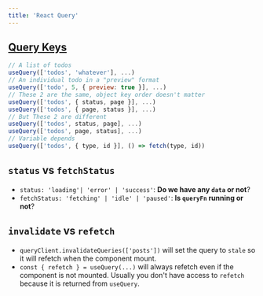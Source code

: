 ```yaml
---
title: 'React Query'
---
```


## [Query Keys](https://tanstack.com/query/v4/docs/guides/query-keys)

```js
// A list of todos
useQuery(['todos', 'whatever'], ...)
// An individual todo in a "preview" format
useQuery(['todo', 5, { preview: true }], ...)
// These 2 are the same, object key order doesn't matter
useQuery(['todos', { status, page }], ...)
useQuery(['todos', { page, status }], ...)
// But These 2 are different
useQuery(['todos', status, page], ...)
useQuery(['todos', page, status], ...)
// Variable depends
useQuery(['todos', { type, id }], () => fetch(type, id))
```

## `status` vs `fetchStatus`

- `status: 'loading'| 'error' | 'success'`: **Do we have any `data` or not**?
- `fetchStatus: 'fetching' | 'idle' | 'paused'`: **Is `queryFn` running or not**?

## `invalidate` vs `refetch`

- `queryClient.invalidateQueries(['posts'])` will set the query to `stale` so it will refetch when the component mount.
- `const { refetch } = useQuery(...)` will always refetch even if the component is not mounted. Usually you don't have access to `refetch` because it is returned from `useQuery`.
